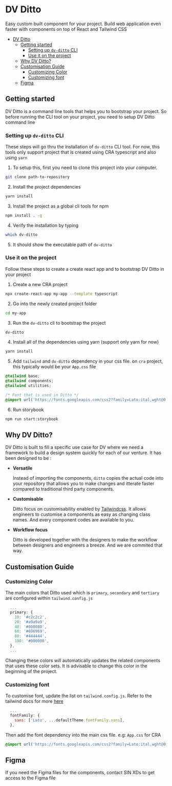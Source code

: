 # DV Ditto
Easy custom built component for your project. Build web application even faster with components on top of React and Tailwind CSS

- [DV Ditto](#dv-ditto)
  - [Getting started](#getting-started)
    - [Setting up `dv-ditto` CLI](#setting-up-dv-ditto-cli)
    - [Use it on the project](#use-it-on-the-project)
  - [Why DV Ditto?](#why-dv-ditto)
  - [Customisation Guide](#customisation-guide)
    - [Customizing Color](#customizing-color)
    - [Customizing font](#customizing-font)
  - [Figma](#figma)

## Getting started
DV Ditto is a command line tools that helps you to bootstrap your project. So before running the CLI tool on your project, you need to setup DV Ditto command line

### Setting up `dv-ditto` CLI

These steps will go thru the installation of `dv-ditto` CLI tool. For now, this tools only support project that is created using CRA typescript and also using `yarn`

1. To setup this, first you need to clone this project into your computer.
```Bash
git clone path-to-repository
```
2. Install the project dependencies
```Bash
yarn install
```
3. Install the project as a global cli tools for npm
```Bash
npm install . -g
```
4. Verify the installation by typing
```Bash
which dv-ditto
```
5. It should show the executable path of `dv-ditto`


###  Use it on the project

Follow these steps to create a create react app and to bootstrap DV Ditto in your project

1. Create a new CRA project
```Bash
npx create-react-app my-app --template typescript
```
2. Go into the newly created project folder
```Bash
cd my-app
```
3. Run the `dv-ditto` cli to bootstrap the project
```Bash
dv-ditto
```
4. Install all of the dependencies using yarn (support only yarn for now)
```Bash
yarn install
```
5. Add `tailwind` and `dv-ditto` dependency in your css file. on `cra` project, this typically would be your `App.css` file
```css
@tailwind base;
@tailwind components;
@tailwind utilities;

/* Font that is used in Ditto */
@import url('https://fonts.googleapis.com/css2?family=Lato:ital,wght@0,100;0,300;0,400;0,700;0,900;1,100;1,300;1,400;1,700;1,900&display=swap');
``` 
6. Run storybook
```Bash
npm run start:storybook
```

## Why DV Ditto?
DV Ditto is built to fill a specific use case for DV where we need a framework to build a design system quickly for each of our venture. It has been designed to be :
- **Versatile**
  
  Instead of importing the components, `ditto` copies the actual code into your repository that allows you to make changes and itterate faster compared to traditional third party components.
- **Customisable**
  
  Ditto focus on customisability enabled by [Tailwindcss](https://tailwindcss.com/). It allows engineers to customise a components as easy as changing class names. And every component codes are available to you.
- **Workflow focus**
  
  Ditto is developed together with the designers to make the workflow between designers and engineers a breeze. And we are commited that way.

## Customisation Guide
### Customizing Color
The main colors that Ditto used which is `primary`, `secondary` and `tertiary` are configured within `tailwind.config.js`
```javascript
  ...
  primary: {
    10: '#c2c2c2',
    20: '#a9a9a9',
    40: '#808080',
    60: '#696969',
    80: '#444444',
    100: '#000000',
  },
  ...
```
Changing these colors will automatically updates the related components that uses these color sets. It is advisable to change this color in the beginning of the project.
### Customizing font
To customise font, update the list on `tailwind.config.js`. Refer to the tailwind docs for more [here](https://tailwindcss.com/docs/font-family)
```javascript
  ...
  fontFamily: {
    sans: ['Lato', ...defaultTheme.fontFamily.sans],
  },
```
Then add the font dependency into the main css file. e.g: `App.css` for CRA
```css
@import url('https://fonts.googleapis.com/css2?family=Lato:ital,wght@0,100;0,300;0,400;0,700;0,900;1,100;1,300;1,400;1,700;1,900&display=swap');
```

## Figma

If you need the Figma files for the components, contact SIN XDs to get access to the Figma file

